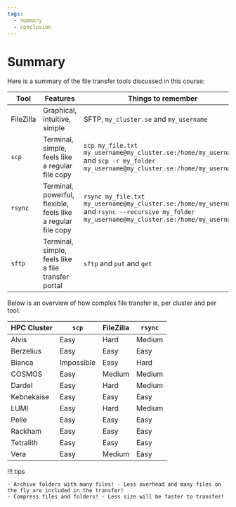 ```yaml
---
tags:
  - summary
  - conclusion
---
```


# Summary

Here is a summary of the file transfer tools discussed in this course:

<!-- markdownlint-disable MD013 --><!-- Tables cannot be split up over lines, hence will break 80 characters per line -->

Tool       |Features                                                    |Things to remember
-----------|------------------------------------------------------------|-----------------------------------------------------------------------------------------------------------------------------------------------
FileZilla  |Graphical, intuitive, simple                                |SFTP, `my_cluster.se` and `my_username`
`scp`      |Terminal, simple, feels like a regular file copy            |`scp my_file.txt my_username@my_cluster.se:/home/my_username/` and `scp -r my_folder my_username@my_cluster.se:/home/my_username/`
`rsync`    |Terminal, powerful, flexible, feels like a regular file copy|`rsync my_file.txt my_username@my_cluster.se:/home/my_username/` and `rsync --recursive my_folder my_username@my_cluster.se:/home/my_username/`
`sftp`     |Terminal, simple, feels like a file transfer portal         |`sftp` and `put` and `get`

Below is an overview of how complex file transfer is,
per cluster and per tool:

HPC Cluster|`scp`     |FileZilla |`rsync`
-----------|----------|----------|-------
Alvis      |Easy      |Hard      |Medium
Berzelius  |Easy      |Easy      |Easy
Bianca     |Impossible|Easy      |Hard
COSMOS     |Easy      |Medium    |Medium
Dardel     |Easy      |Hard      |Medium
Kebnekaise |Easy      |Easy      |Easy
LUMI       |Easy      |Hard      |Medium
Pelle      |Easy      |Easy      |Easy
Rackham    |Easy      |Easy      |Easy
Tetralith  |Easy      |Easy      |Easy
Vera       |Easy      |Medium    |Easy

!!! tips

    - Archive folders with many files! - Less overhead and many files on the fly are included in the transfer!
    - Compress files and folders! - Less size will be faster to transfer!
